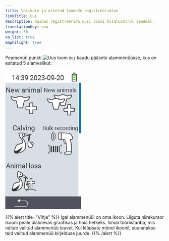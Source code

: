 ```yaml
---
title: Vasikate ja ostetud loomade registreerimine
linkTitle: Uus
description: Kuidas registreerida uusi loomi VitalControl seadmel.
translationKey: new
weight: 50
no_list: true
maphilight: true
---
```

Peamenüü punkti <img src="/icons/main/new-animal.svg" width="35" align="bottom" alt="Uus loom" /> `Uus` kaudu pääsete alammenüüsse, kus on esitatud 5 alamvalikut:

<img src="images/neuen.png" alt="VitalControl Uus" title="Uus" usemap="#workmap" class="maphilight" />

<map name="workmap">
  <area shape="rect" coords="3,40,116,160" alt="Uus loom" title="Kuidas registreerida uut looma VitalControl seadmega&#10;Hiireklõps: ava dokumentatsioon" href="/et/docs/new/animal/">
  <area shape="rect" coords="3,160,116,280" alt="Poegimine" title="Kuidas registreerida uut poegimist VitalControl seadmega&#10;Hiireklõps: ava dokumentatsioon" href="/et/docs/new/calving/">
  <area shape="rect" coords="3,280,116,399" alt="Looma kaotus" title="Kuidas registreerida looma kaotust VitalControl seadmega&#10;Hiireklõps: ava dokumentatsioon" href="/et/docs/new/animal-loss/">

  <area shape="rect" coords="116,40,230,160" alt="Uued loomad" title="Kuidas luua mitu uut looma VitalControl seadmega ühe tegevusega&#10;Hiireklõps: ava dokumentatsioon" href="/et/docs/new/animals/">
  <area shape="rect" coords="116,160,230,280" alt="Hulgi registreerimine" title="Kasuta vöötkoodi skannerit mitmesuguste loomade registreerimiseks&#10;Hiireklõps: ava dokumentatsioon" href="/et/docs/new/bulk-recording/">

  <area shape="rect" coords="1,401,100,439" alt="Tagasi" title="Hüppa tagasi ühe taseme võrra&#10;Hiireklõps: dokumentatsiooni juurde" href="/et/docs/menu/mainmenu/">
</map>

{{% alert title="Vihje" %}}
Igal alammenüül on oma ikoon. Liiguta hiirekursor ikooni peale ülalolevas graafikas ja hoia hetkeks. Ilmub tööriistariba, mis näitab valitud alammenüü teavet. Kui klõpsate mõnel ikoonil, suunatakse teid valitud alammenüü kirjelduse juurde.
{{% /alert %}}
